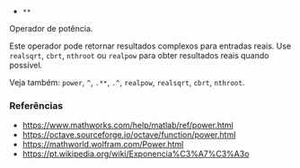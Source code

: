 * `**`

Operador de potência.

Este operador pode retornar resultados complexos para entradas reais. Use `realsqrt`,
`cbrt`, `nthroot` ou `realpow` para obter resultados reais quando
possível.

Veja também: `power`, `^`, `.**`, `.^`, `realpow`, `realsqrt`, `cbrt`, `nthroot`.

### Referências

* https://www.mathworks.com/help/matlab/ref/power.html
* https://octave.sourceforge.io/octave/function/power.html
* https://mathworld.wolfram.com/Power.html
* https://pt.wikipedia.org/wiki/Exponencia%C3%A7%C3%A3o
